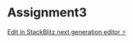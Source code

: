 # Assignment3

[Edit in StackBlitz next generation editor ⚡️](https://stackblitz.com/~/github.com/aniketd2909/Assignment3)
